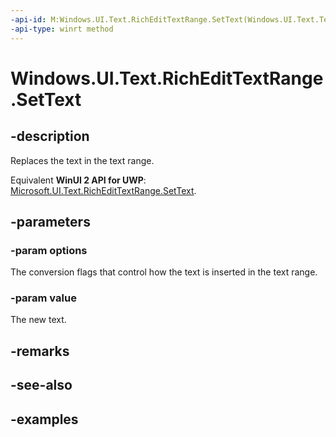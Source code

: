 ```yaml
---
-api-id: M:Windows.UI.Text.RichEditTextRange.SetText(Windows.UI.Text.TextSetOptions,System.String)
-api-type: winrt method
---
```


<!-- Method syntax.
public void RichEditTextRange.SetText(TextSetOptions options, String value)
-->

# Windows.UI.Text.RichEditTextRange.SetText

## -description

Replaces the text in the text range.

Equivalent **WinUI 2 API for UWP**: [Microsoft.UI.Text.RichEditTextRange.SetText](/windows/winui/api/microsoft.ui.text.richedittextrange.settext).

## -parameters
### -param options

The conversion flags that control how the text is inserted in the text range.

### -param value

The new text.

## -remarks

## -see-also

## -examples

